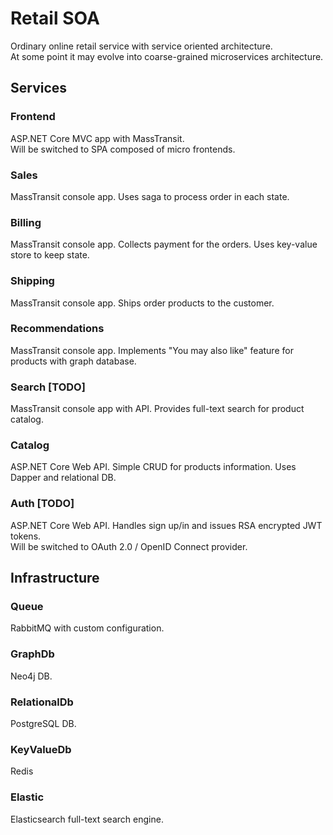 # Retail SOA
Ordinary online retail service with service oriented architecture.  
At some point it may evolve into coarse-grained microservices architecture.
## Services
### Frontend
ASP.NET Core MVC app with MassTransit.  
Will be switched to SPA composed of micro frontends.
### Sales
MassTransit console app. Uses saga to process order in each state.
### Billing
MassTransit console app. Collects payment for the orders. Uses key-value store to keep state.
### Shipping
MassTransit console app. Ships order products to the customer.
### Recommendations
MassTransit console app. Implements "You may also like" feature for products with graph database.
### Search [TODO]
MassTransit console app with API. Provides full-text search for product catalog.
### Catalog
ASP.NET Core Web API. Simple CRUD for products information. Uses Dapper and relational DB.
### Auth [TODO]
ASP.NET Core Web API. Handles sign up/in and issues RSA encrypted JWT tokens.  
Will be switched to OAuth 2.0 / OpenID Connect provider.

## Infrastructure
### Queue
RabbitMQ with custom configuration.
### GraphDb
Neo4j DB.
### RelationalDb
PostgreSQL DB.
### KeyValueDb
Redis
### Elastic
Elasticsearch full-text search engine.
